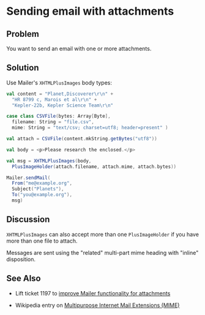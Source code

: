 Sending email with attachments
==============================

Problem
-------

You want to send an email with one or more attachments.

Solution
--------

Use Mailer's `XHTMLPlusImages` body types:

```scala
val content = "Planet,Discoverer\r\n" + 
  "HR 8799 c, Marois et al\r\n" +
  "Kepler-22b, Kepler Science Team\r\n"

case class CSVFile(bytes: Array[Byte], 
  filename: String = "file.csv",
  mime: String = "text/csv; charset=utf8; header=present" )

val attach = CSVFile(content.mkString.getBytes("utf8"))

val body = <p>Please research the enclosed.</p>

val msg = XHTMLPlusImages(body, 
  PlusImageHolder(attach.filename, attach.mime, attach.bytes))

Mailer.sendMail(
  From("me@example.org",
  Subject("Planets"),
  To("you@example.org"), 
  msg)
```

Discussion
----------

`XHTMLPlusImages` can also accept more than one `PlusImageHolder` if you have more than one file to attach.

Messages are sent using the "related" multi-part mime heading with "inline" disposition.

See Also
--------

* Lift ticket 1197 to [improve Mailer functionality for attachments](https://github.com/lift/framework/issues/1197)

* Wikipedia entry on [Multipurpose Internet Mail Extensions (MIME)](http://en.wikipedia.org/wiki/MIME)

